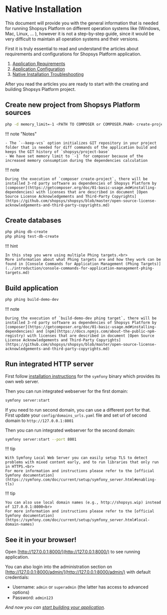 # Native Installation

This document will provide you with the general information that is needed for running Shopsys Platform on different operation systems like (Windows, Mac, Linux, ... ), however it is not a step-by-step guide, since it would be very difficult to maintain all operation systems and their versions.

First it is truly essential to read and understand the articles about requirements and configurations for Shopsys Platform application.

1. [Application Requirements](application-requirements.md)
1. [Application Configuration](application-configuration.md)
1. [Native Installation Troubleshooting](native-installation-troubleshooting.md)

After you read the articles you are ready to start with the creating and building Shopsys Platform project.

## Create new project from Shopsys Platform sources

```sh
php -d memory_limit=-1 <PATH TO COMPOSER or COMPOSER.PHAR> create-project shopsys/project-base --keep-vcs
```

!!! note "Notes"

    - The `--keep-vcs` option initializes GIT repository in your project folder that is needed for diff commands of the application build and keeps the GIT history of `shopsys/project-base`
    - We have set memory limit to `-1` for composer because of the increased memory consumption during the dependencies calculation

!!! note

    During the execution of `composer create-project`, there will be installed 3-rd party software as dependencies of Shopsys Platform by [composer](https://getcomposer.org/doc/01-basic-usage.md#installing-dependencies) with licenses that are described in document [Open Source License Acknowledgements and Third-Party Copyrights](https://github.com/shopsys/shopsys/blob/master/open-source-license-acknowledgements-and-third-party-copyrights.md)

## Create databases

```sh
php phing db-create
php phing test-db-create
```

!!! hint

    In this step you were using multiple Phing targets.<br>
    More information about what Phing targets are and how they work can be found in [Console Commands for Application Management (Phing Targets)](../introduction/console-commands-for-application-management-phing-targets.md)

## Build application

```sh
php phing build-demo-dev
```

!!! note

    During the execution of `build-demo-dev phing target`, there will be installed 3-rd party software as dependencies of Shopsys Platform by [composer](https://getcomposer.org/doc/01-basic-usage.md#installing-dependencies) and [npm](https://docs.npmjs.com/about-the-public-npm-registry) with licenses that are described in document [Open Source License Acknowledgements and Third-Party Copyrights](https://github.com/shopsys/shopsys/blob/master/open-source-license-acknowledgements-and-third-party-copyrights.md)

## Run integrated HTTP server

First follow [installation instructions](https://symfony.com/doc/current/setup/symfony_server.html#installation) for the `symfony` binary which provides its own web server.

Then you can run integrated webserver for the first domain:

```bash
symfony server:start
```

If you need to run second domain, you can use a different port for that.  
First update your `config/domains_urls.yaml` file and set url of second domain to `http://127.0.0.1:8001`

Then you can run integrated webserver for the second domain:

```bash
symfony server:start --port 8001
```

!!! tip

    With Symfony Local Web Server you can easily setup TLS to detect problems with mixed content early, and to run libraries that only run in HTTPS.<br>
    For more information and instructions please refer to the [official Symfony documentation](https://symfony.com/doc/current/setup/symfony_server.html#enabling-tls)

!!! tip

    You can also use local domain names (e.g., http://shopsys.wip) instead of 127.0.0.1:8000<br>
    For more information and instructions please refer to the [official Symfony documentation](https://symfony.com/doc/current/setup/symfony_server.html#local-domain-names)

## See it in your browser!

Open [http://127.0.0.1:8000/](http://127.0.0.1:8000/) to see running application.

You can also login into the administration section on [http://127.0.0.1:8000/admin/](http://127.0.0.1:8000/admin/) with default credentials:

- Username: `admin` or `superadmin` (the latter has access to advanced options)
- Password: `admin123`

_And now you can [start building your application](../introduction/start-building-your-application.md)._
